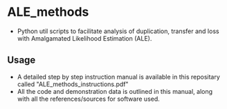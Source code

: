 # ALE_methods #

* Python util scripts to facilitate analysis of duplication, transfer and loss with Amalgamated Likelihood Estimation (ALE). 

## Usage ##
* A detailed step by step instruction manual is available in this repositary called "ALE_methods_instructions.pdf"
* All the code and demonstration data is outlined in this manual, along with all the references/sources for software used. 





